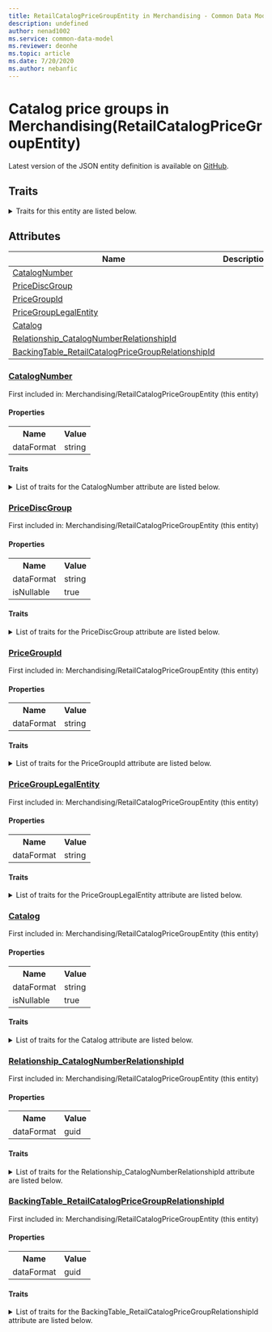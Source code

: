 ```yaml
---
title: RetailCatalogPriceGroupEntity in Merchandising - Common Data Model | Microsoft Docs
description: undefined
author: nenad1002
ms.service: common-data-model
ms.reviewer: deonhe
ms.topic: article
ms.date: 7/20/2020
ms.author: nebanfic
---
```


# Catalog price groups in Merchandising(RetailCatalogPriceGroupEntity)

  
 Latest version of the JSON entity definition is available on <a href="https://github.com/Microsoft/CDM/tree/master/schemaDocuments/core/operationsCommon/Entities/Commerce/Merchandising/RetailCatalogPriceGroupEntity.cdm.json" target="_blank">GitHub</a>.  

## Traits

<details>
<summary>Traits for this entity are listed below.  
</summary>

**is.CDM.entityVersion**  
  <table><tr><th>Parameter</th><th>Value</th><th>Data type</th><th>Explanation</th></tr><tr><td>versionNumber</td><td>"1.0.0"</td><td>string</td><td>semantic version number of the entity</td></tr></table>

**is.application.releaseVersion**  
  <table><tr><th>Parameter</th><th>Value</th><th>Data type</th><th>Explanation</th></tr><tr><td>releaseVersion</td><td>"10.0.13.0"</td><td>string</td><td>semantic version number of the application introducing this entity</td></tr></table>

**is.localized.displayedAs**  
  Holds the list of language specific display text for an object.  <table><tr><th>Parameter</th><th>Value</th><th>Data type</th><th>Explanation</th></tr><tr><td>localizedDisplayText</td><td><table><tr><th>languageTag</th><th>displayText</th></tr><tr><td>en</td><td>Catalog price groups</td></tr></table></td><td>entity</td><td>a reference to the constant entity holding the list of localized text</td></tr></table>

</details>

## Attributes

|Name|Description|First Included in Instance|
|---|---|---|
|[CatalogNumber](#CatalogNumber)||<a href="RetailCatalogPriceGroupEntity.md" target="_blank">Merchandising/RetailCatalogPriceGroupEntity</a>|
|[PriceDiscGroup](#PriceDiscGroup)||<a href="RetailCatalogPriceGroupEntity.md" target="_blank">Merchandising/RetailCatalogPriceGroupEntity</a>|
|[PriceGroupId](#PriceGroupId)||<a href="RetailCatalogPriceGroupEntity.md" target="_blank">Merchandising/RetailCatalogPriceGroupEntity</a>|
|[PriceGroupLegalEntity](#PriceGroupLegalEntity)||<a href="RetailCatalogPriceGroupEntity.md" target="_blank">Merchandising/RetailCatalogPriceGroupEntity</a>|
|[Catalog](#Catalog)||<a href="RetailCatalogPriceGroupEntity.md" target="_blank">Merchandising/RetailCatalogPriceGroupEntity</a>|
|[Relationship_CatalogNumberRelationshipId](#Relationship_CatalogNumberRelationshipId)||<a href="RetailCatalogPriceGroupEntity.md" target="_blank">Merchandising/RetailCatalogPriceGroupEntity</a>|
|[BackingTable_RetailCatalogPriceGroupRelationshipId](#BackingTable_RetailCatalogPriceGroupRelationshipId)||<a href="RetailCatalogPriceGroupEntity.md" target="_blank">Merchandising/RetailCatalogPriceGroupEntity</a>|

### <a href=#CatalogNumber name="CatalogNumber">CatalogNumber</a>

First included in: Merchandising/RetailCatalogPriceGroupEntity (this entity)  

#### Properties

<table><tr><th>Name</th><th>Value</th></tr><tr><td>dataFormat</td><td>string</td></tr></table>

#### Traits

<details>
<summary>List of traits for the CatalogNumber attribute are listed below.</summary>

**is.dataFormat.character**  
**is.dataFormat.big**  
**is.dataFormat.array**  
**is.dataFormat.character**  
**is.dataFormat.array**  
</details>

### <a href=#PriceDiscGroup name="PriceDiscGroup">PriceDiscGroup</a>

First included in: Merchandising/RetailCatalogPriceGroupEntity (this entity)  

#### Properties

<table><tr><th>Name</th><th>Value</th></tr><tr><td>dataFormat</td><td>string</td></tr><tr><td>isNullable</td><td>true</td></tr></table>

#### Traits

<details>
<summary>List of traits for the PriceDiscGroup attribute are listed below.</summary>

**is.dataFormat.character**  
**is.dataFormat.big**  
**is.dataFormat.array**  
**is.nullable**  
The attribute value may be set to NULL.  

**is.dataFormat.character**  
**is.dataFormat.array**  
</details>

### <a href=#PriceGroupId name="PriceGroupId">PriceGroupId</a>

First included in: Merchandising/RetailCatalogPriceGroupEntity (this entity)  

#### Properties

<table><tr><th>Name</th><th>Value</th></tr><tr><td>dataFormat</td><td>string</td></tr></table>

#### Traits

<details>
<summary>List of traits for the PriceGroupId attribute are listed below.</summary>

**is.dataFormat.character**  
**is.dataFormat.big**  
**is.dataFormat.array**  
**is.dataFormat.character**  
**is.dataFormat.array**  
</details>

### <a href=#PriceGroupLegalEntity name="PriceGroupLegalEntity">PriceGroupLegalEntity</a>

First included in: Merchandising/RetailCatalogPriceGroupEntity (this entity)  

#### Properties

<table><tr><th>Name</th><th>Value</th></tr><tr><td>dataFormat</td><td>string</td></tr></table>

#### Traits

<details>
<summary>List of traits for the PriceGroupLegalEntity attribute are listed below.</summary>

**is.dataFormat.character**  
**is.dataFormat.big**  
**is.dataFormat.array**  
**is.dataFormat.character**  
**is.dataFormat.array**  
</details>

### <a href=#Catalog name="Catalog">Catalog</a>

First included in: Merchandising/RetailCatalogPriceGroupEntity (this entity)  

#### Properties

<table><tr><th>Name</th><th>Value</th></tr><tr><td>dataFormat</td><td>string</td></tr><tr><td>isNullable</td><td>true</td></tr></table>

#### Traits

<details>
<summary>List of traits for the Catalog attribute are listed below.</summary>

**is.dataFormat.character**  
**is.dataFormat.big**  
**is.dataFormat.array**  
**is.nullable**  
The attribute value may be set to NULL.  

**is.dataFormat.character**  
**is.dataFormat.array**  
</details>

### <a href=#Relationship_CatalogNumberRelationshipId name="Relationship_CatalogNumberRelationshipId">Relationship_CatalogNumberRelationshipId</a>

First included in: Merchandising/RetailCatalogPriceGroupEntity (this entity)  

#### Properties

<table><tr><th>Name</th><th>Value</th></tr><tr><td>dataFormat</td><td>guid</td></tr></table>

#### Traits

<details>
<summary>List of traits for the Relationship_CatalogNumberRelationshipId attribute are listed below.</summary>

**is.dataFormat.character**  
**is.dataFormat.big**  
**is.dataFormat.array**  
**is.dataFormat.guid**  
**means.identity.entityId**  
**is.linkedEntity.identifier**  
Marks the attribute(s) that hold foreign key references to a linked (used as an attribute) entity. This attribute is added to the resolved entity to enumerate the referenced entities.  <table><tr><th>Parameter</th><th>Value</th><th>Data type</th><th>Explanation</th></tr><tr><td>entityReferences</td><td>empty table</td><td>entity</td><td>a reference to the constant entity holding the list of entity references</td></tr></table>

**is.dataFormat.guid**  
**is.dataFormat.character**  
**is.dataFormat.array**  
</details>

### <a href=#BackingTable_RetailCatalogPriceGroupRelationshipId name="BackingTable_RetailCatalogPriceGroupRelationshipId">BackingTable_RetailCatalogPriceGroupRelationshipId</a>

First included in: Merchandising/RetailCatalogPriceGroupEntity (this entity)  

#### Properties

<table><tr><th>Name</th><th>Value</th></tr><tr><td>dataFormat</td><td>guid</td></tr></table>

#### Traits

<details>
<summary>List of traits for the BackingTable_RetailCatalogPriceGroupRelationshipId attribute are listed below.</summary>

**is.dataFormat.character**  
**is.dataFormat.big**  
**is.dataFormat.array**  
**is.dataFormat.guid**  
**means.identity.entityId**  
**is.linkedEntity.identifier**  
Marks the attribute(s) that hold foreign key references to a linked (used as an attribute) entity. This attribute is added to the resolved entity to enumerate the referenced entities.  <table><tr><th>Parameter</th><th>Value</th><th>Data type</th><th>Explanation</th></tr><tr><td>entityReferences</td><td><table><tr><th>entityReference</th><th>attributeReference</th></tr><tr><td><a href="../../../Tables/Commerce/Merchandising/Miscellaneous/RetailCatalogPriceGroup.md" target="_blank">/core/operationsCommon/Tables/Commerce/Merchandising/Miscellaneous/RetailCatalogPriceGroup.cdm.json/RetailCatalogPriceGroup</a></td><td><a href="../../../Tables/Commerce/Merchandising/Miscellaneous/RetailCatalogPriceGroup.md#RecId" target="_blank">RecId</a></td></tr></table></td><td>entity</td><td>a reference to the constant entity holding the list of entity references</td></tr></table>

**is.dataFormat.guid**  
**is.dataFormat.character**  
**is.dataFormat.array**  
</details>
